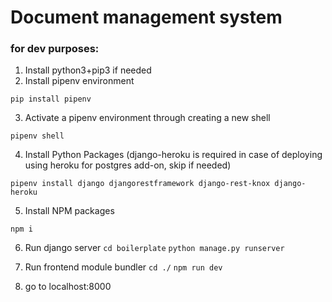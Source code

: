 # Document management system 

### for dev purposes:
1. Install python3+pip3 if needed
2. Install pipenv environment
```
pip install pipenv
```
3. Activate a pipenv environment through creating a new shell
```
pipenv shell
```
4. Install Python Packages (django-heroku is required in case of deploying using heroku for postgres add-on, skip if needed) 
```
pipenv install django djangorestframework django-rest-knox django-heroku
```
5. Install NPM packages
```
npm i
```
6. Run django server
```cd boilerplate```
```python manage.py runserver```

7. Run frontend module bundler
```cd ./```
```npm run dev```
8. go to localhost:8000 
